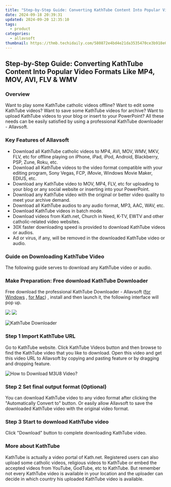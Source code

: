 ```yaml
---
title: "Step-by-Step Guide: Converting KathTube Content Into Popular Video Formats Like MP4, MOV, AVI, FLV & WMV"
date: 2024-09-18 20:39:31
updated: 2024-09-20 12:35:10
tags:
  - product
categories:
  - allavsoft
thumbnail: https://thmb.techidaily.com/580872e4bd4e21da3535470ce3b918e09ae5b8653067a4110ec11928ef11818a.jpg
---
```


## Step-by-Step Guide: Converting KathTube Content Into Popular Video Formats Like MP4, MOV, AVI, FLV & WMV

### Overview

Want to play some KathTube catholic videos offline? Want to edit some KathTube videos? Want to save some KathTube videos for archive? Want to upload KathTube videos to your blog or insert to your PowerPoint? All these needs can be easily satisfied by using a professional KathTube downloader - Allavsoft.

### Key Features of Allavsoft

* Download all KathTube catholic videos to MP4, AVI, MOV, WMV, MKV, FLV, etc for offline playing on iPhone, iPad, iPod, Android, Blackberry, PSP, Zune, Roku, etc.
* Download all KathTube videos to the video format compatible with your editing program, Sony Vegas, FCP, iMovie, Windows Movie Maker, EDIUS, etc.
* Download any KathTube video to MOV, MP4, FLV, etc for uploading to your blog or any social website or inserting into your PowerPoint.
* Download any KathTube video with the original or better video quality to meet your archive demand.
* Download all KathTube audios to any audio format, MP3, AAC, WAV, etc.
* Download KathTube videos in batch mode.
* Download videos from Kath.net, Church in Need, K-TV, EWTV and other catholic-related video websites.
* 30X faster downloading speed is provided to download KathTube videos or audios.
* Ad or virus, if any, will be removed in the downloaded KathTube video or audio.

### Guide on Downloading KathTube Video

The following guide serves to download any KathTube video or audio.

### Make Preparation: Free download KathTube Downloader

Free download the professional KathTube Downloader - Allavsoft ([for Windows](https://tools.techidaily.com/allavsoft/products/) , [for Mac](https://tools.techidaily.com/allavsoft/products/)) , install and then launch it, the following interface will pop up.

[![](https://www.allavsoft.com/how-to/../images/how-to/free-download-win.jpg)](https://tools.techidaily.com/allavsoft/products/) [![](https://www.allavsoft.com/how-to/../images/how-to/free-download-mac.jpg)](https://tools.techidaily.com/allavsoft/products/)

![KathTube Downloader](https://www.allavsoft.com/how-to/../images/allavsoft/screen-shot-600.jpg)

### Step 1 Import KathTube URL

Go to KathTube website. Click KathTube Videos button and then browse to find the KathTube video that you like to download. Open this video and get this video URL to Allavsoft by copying and pasting feature or by dragging and dropping feature.

![How to Download M3U8 Video?](https://www.allavsoft.com/how-to/../images/how-to/download-rtmp-video/download-rtmp-video.jpg)

### Step 2 Set final output format (Optional)

You can download KathTube video to any video format after clicking the "Automatically Convert to" button. Or easily allow Allavsoft to save the downloaded KathTube video with the original video format.

### Step 3 Start to download KathTube video

Click "Download" button to complete downloading KathTube video.

### More about KathTube

KathTube is actually a video portal of Kath.net. Registered users can also upload some catholic videos, religious videos to KathTube or embed the accepted videos from YouTube, GodTube, etc to KathTube. But remember not every KathTube video is available in your location and the uploader can decide in which country his uploaded KathTube video is available.

<ins class="adsbygoogle"
     style="display:block"
     data-ad-format="autorelaxed"
     data-ad-client="ca-pub-7571918770474297"
     data-ad-slot="1223367746"></ins>



<ins class="adsbygoogle"
     style="display:block"
     data-ad-client="ca-pub-7571918770474297"
     data-ad-slot="8358498916"
     data-ad-format="auto"
     data-full-width-responsive="true"></ins>
